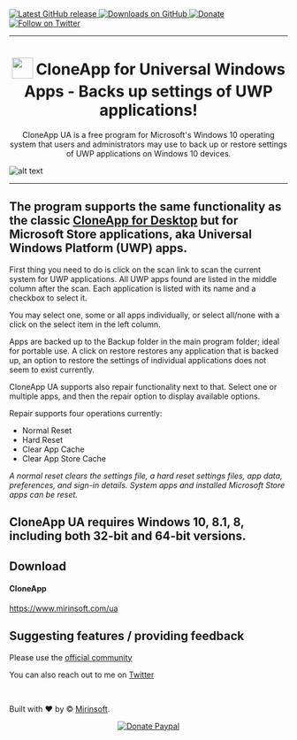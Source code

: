 <a href="https://github.com/Mirinsoft/CloneApp-ua/releases/latest" target="_blank">
 <img alt="Latest GitHub release" src="https://img.shields.io/github/release/mirinsoft/cloneapp-ua.svg" />
</a>
<a href="https://github.com/Mirinsoft/CloneApp-ua/releases" target="_blank">
 <img alt="Downloads on GitHub" src="https://img.shields.io/github/downloads/Mirinsoft/CloneApp-UA/total.svg?style=flat-square" />
</a>
<a href="https://www.mirinsoft.com/donate/cloneapp" target="_blank">
 <img alt="Donate" src="https://img.shields.io/badge/donate-PayPal-orange.svg?style=flat-square" />
</a>
<a href="https://twitter.com/cloneapp" target="_blank">
 <img alt="Follow on Twitter" src="https://img.shields.io/twitter/follow/cloneapp.svg?label=Follow" />
</a>

*** 
<h1 align="center">
<sub>
<img  src="https://github.com/mirinsoft/CloneApp-UA/blob/master/cloneapp.png"
      height="38"
      width="38">
</sub>
CloneApp for Universal Windows Apps - Backs up settings of UWP applications!
	
</h1>

<p align="center">
CloneApp UA is a free program for Microsoft's Windows 10 operating system that users and administrators may use to back up or restore settings of UWP applications on Windows 10 devices.
 
![alt text](https://github.com/mirinsoft/CloneApp-UA/blob/master/cloneapp-ua-intro.gif)

</p>

*** 

</p>

## The  program supports the same functionality as the classic [CloneApp for Desktop](https://github.com/mirinsoft/CloneApp) but for Microsoft Store applications, aka Universal Windows Platform (UWP) apps.

First thing you need to do is click on the scan link to scan the current system for UWP applications. All UWP apps found are listed in the middle column after the scan. Each application is listed with its name and a checkbox to select it.

You may select one, some or all apps individually, or select all/none with a click on the select item in the left column.

Apps are backed up to the Backup folder in the main program folder; ideal for portable use. A click on restore restores any application that is backed up, an option to restore the settings of individual applications does not seem to exist currently.

CloneApp UA supports also repair functionality next to that. Select one or multiple apps, and then the repair option to display available options.

Repair supports four operations currently:

* Normal Reset
* Hard Reset
* Clear App Cache
* Clear App Store Cache

*A normal reset clears the settings file, a hard reset settings files, app data, preferences, and sign-in details. System apps and installed Microsoft Store apps can be reset.*

## CloneApp UA requires Windows 10, 8.1, 8, including both 32-bit and 64-bit versions.

## Download 

#### CloneApp
https://www.mirinsoft.com/ua

## Suggesting features / providing feedback
Please use the [official community](https://www.mirinsoft.com/community)

You can also reach out to me on [Twitter](https://twitter.com/CloneApp)

<br>

Built with ❤︎ by © [Mirinsoft](https://www.mirinsoft.com "Good apps are as little apps as possible").

<p align="center"><a href="http://www.imirin.com/donate"><img src="https://img.shields.io/badge/donate-paypal-00457c.svg?logo=paypal&style=flat-square" alt="Donate Paypal"></a></p>

